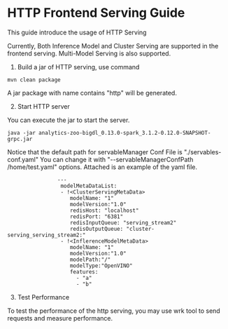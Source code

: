# HTTP Frontend Serving Guide

This guide introduce the usage of HTTP Serving

Currently, Both Inference Model and Cluster Serving are supported in the frontend serving. Multi-Model Serving is also supported.

1. Build a jar of HTTP serving, use command

```
mvn clean package
```

A jar package with name contains "http" will be generated.  

2. Start HTTP server

You can execute the jar to start the server.

```
java -jar analytics-zoo-bigdl_0.13.0-spark_3.1.2-0.12.0-SNAPSHOT-grpc.jar
```
Notice that the default path for servableManager Conf File is "./servables-conf.yaml" You can change it with 
"--servableManagerConfPath /home/test.yaml" options.
Attached is an example of the yaml file.

```
                ---
                 modelMetaDataList:
                 - !<ClusterServingMetaData>
                    modelName: "1"
                    modelVersion:"1.0"
                    redisHost: "localhost"
                    redisPort: "6381"
                    redisInputQueue: "serving_stream2"
                    redisOutputQueue: "cluster-serving_serving_stream2:"
                 - !<InflerenceModelMetaData>
                    modelName: "1"
                    modelVersion:"1.0"
                    modelPath:"/"
                    modelType:"OpenVINO"
                    features:
                      - "a"
                      - "b"
```


3. Test Performance

To test the performance of the http serving, you may use wrk tool to send requests and measure performance.
